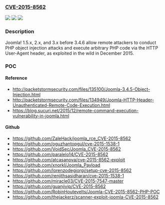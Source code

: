 ### [CVE-2015-8562](https://cve.mitre.org/cgi-bin/cvename.cgi?name=CVE-2015-8562)
![](https://img.shields.io/static/v1?label=Product&message=n%2Fa&color=blue)
![](https://img.shields.io/static/v1?label=Version&message=n%2Fa&color=blue)
![](https://img.shields.io/static/v1?label=Vulnerability&message=n%2Fa&color=brighgreen)

### Description

Joomla! 1.5.x, 2.x, and 3.x before 3.4.6 allow remote attackers to conduct PHP object injection attacks and execute arbitrary PHP code via the HTTP User-Agent header, as exploited in the wild in December 2015.

### POC

#### Reference
- http://packetstormsecurity.com/files/135100/Joomla-3.4.5-Object-Injection.html
- http://packetstormsecurity.com/files/134949/Joomla-HTTP-Header-Unauthenticated-Remote-Code-Execution.html
- https://blog.sucuri.net/2015/12/remote-command-execution-vulnerability-in-joomla.html

#### Github
- https://github.com/ZaleHack/joomla_rce_CVE-2015-8562
- https://github.com/oguzhantopgul/cve-2015-1538-1
- https://github.com/VoidSec/Joomla_CVE-2015-8562
- https://github.com/paralelo14/CVE-2015-8562
- https://github.com/atcasanova/cve-2015-8562-exploit
- https://github.com/xnorkl/Joomla_Payload
- https://github.com/lorenzodegiorgi/setup-cve-2015-8562
- https://github.com/renjithsasidharan/cve-2015-1538-1
- https://github.com/miracle03/CVE-2015-7547-master
- https://github.com/guanjivip/CVE-2015-8562
- https://github.com/RobinHoutevelts/Joomla-CVE-2015-8562-PHP-POC
- https://github.com/thejackerz/scanner-exploit-joomla-CVE-2015-8562

